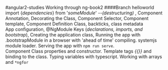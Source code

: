 #angular2-studies
Working through ng-book2
####Branch helloworld
import {*dependencies*} from '*someModule*' --*(destructuring)* , Component Annotation, Decorating the Class, Component Selector, Component template, Component Definition Class, backticks, class metadata<br/>
App configuration, @NgModule Keys (*declarations, imports, and bootstrap*), Creating the application class, Running the app with .bootstrapModule in a browser with 'ahead of time' compiling. systemjs module loader. Serving the app with `npm run serve`.<br/>
Component Class properties and constructor. Template tags *{{}}* and binding to the class. Typing variables with typescript. Working with arrays and `*ngfor`
